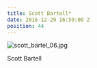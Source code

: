 ```yaml
---
title: Scott Bartell*
date: 2016-12-29 16:59:00 Z
position: 44
---
```


![scott_bartel_06.jpg](/uploads/scott_bartel_06.jpg)

Scott Bartell